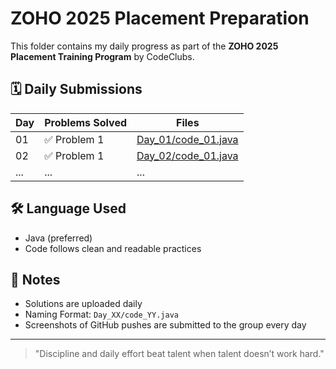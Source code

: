 # ZOHO 2025 Placement Preparation 

This folder contains my daily progress as part of the **ZOHO 2025 Placement Training Program** by CodeClubs.

## 🗓️ Daily Submissions

| Day | Problems Solved | Files |
|-----|------------------|-------|
| 01  | ✅ Problem 1      | [Day_01/code_01.java](Day_01/code_01.java) |
| 02  | ✅ Problem 1      | [Day_02/code_01.java](Day_02/code_01.java) |
| ... | ...              | ...   |

## 🛠️ Language Used
- Java (preferred)
- Code follows clean and readable practices

## 📌 Notes
- Solutions are uploaded daily
- Naming Format: `Day_XX/code_YY.java`
- Screenshots of GitHub pushes are submitted to the group every day

---

> "Discipline and daily effort beat talent when talent doesn’t work hard."
